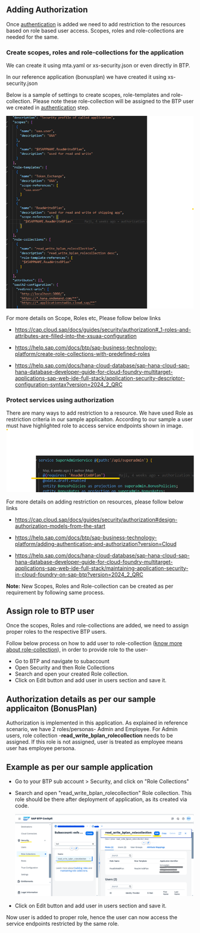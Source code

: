 ## Adding Authorization

Once [authentication](./authentication.md) is added we need to add restriction to the resources based on role based user access. Scopes, roles and role-collections are needed for the same.

### Create scopes, roles and role-collections for the application 

We can create it using mta.yaml or xs-security.json or even directly in BTP. 

In our reference application (bonusplan) we have created it using xs-security.json

Below is a sample of settings to create scopes, role-templates and role-collection. Please note these role-collection will be assigned to the BTP user we created in [authentication](./authentication.md) step. 

![roles in xs-security ](../Images/roles-xs-security.png "roles in xs-security")

For more details on Scope, Roles etc, Please follow below links
* https://cap.cloud.sap/docs/guides/security/authorization#_1-roles-and-attributes-are-filled-into-the-xsuaa-configuration

* https://help.sap.com/docs/btp/sap-business-technology-platform/create-role-collections-with-predefined-roles

* https://help.sap.com/docs/hana-cloud-database/sap-hana-cloud-sap-hana-database-developer-guide-for-cloud-foundry-multitarget-applications-sap-web-ide-full-stack/application-security-descriptor-configuration-syntax?version=2024_2_QRC

### Protect services using authorization
There are many ways to add restriction to a resource. We have used Role as restriction criteria in our sample applicaiton. According to our sample a user must have highlighted role to access service endpoints shown in image. 
![service authorization ](../Images/service-restriction.png "service authorization")

For more details on adding restriction on resources, please follow below links 
* https://cap.cloud.sap/docs/guides/security/authorization#design-authorization-models-from-the-start
* https://help.sap.com/docs/btp/sap-business-technology-platform/adding-authentication-and-authorization?version=Cloud

* https://help.sap.com/docs/hana-cloud-database/sap-hana-cloud-sap-hana-database-developer-guide-for-cloud-foundry-multitarget-applications-sap-web-ide-full-stack/maintaining-application-security-in-cloud-foundry-on-sap-btp?version=2024_2_QRC


**Note:** New Scopes, Roles and Role-collection can be created as per requirement by following same process.

## Assign role to BTP user 

Once the scopes, Roles and role-collections are added, we need to assign proper roles to the respective BTP users. 

Follow below process on how to add user to role-collection ([know more about role-collection](https://help.sap.com/docs/btp/sap-business-technology-platform/create-role-collections-with-predefined-roles)), in order to provide role to the user-
* Go to BTP and navigate to subaccount
* Open Security and then Role Collections
* Search and open your created Role collection.
* Click on Edit button and add user in users section and save it.

## Authorization details as per our sample applicaiton (BonusPlan)
Authorization is implemented in this application. As explained in reference scenario, we have 2 roles/personas- Admin and Employee. For Admin users, role collection -**read_write_bplan_rolecollection** needs to be assigned.
If this role is not assigned, user is treated as employee means user has employee persona.

## Example as per our sample application

* Go to your BTP sub account > Security, and click on "Role Collections"
* Search and open "read_write_bplan_rolecollection" Role collection. This role should be there after deployment of application, as its created via code.  

    ![cookie and xframe ](../Images/auth-in-btp.png "cookie and xframe")

* Click on Edit button and add user in users section and save it.

Now user is added to proper role, hence the user can now access the service endpoints restricted by the same role.
